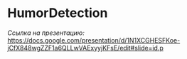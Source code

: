# HumorDetection

*Ссылка на презентацию:* https://docs.google.com/presentation/d/1N1XCGHESFKoe-jCfX848wgZZF1a6QLLwVAExyyjKFsE/edit#slide=id.p
